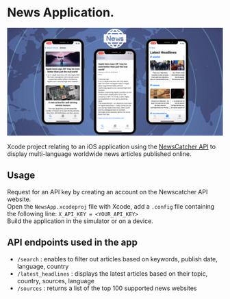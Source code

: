 # News Application.

![featured](https://github.com/Imen-ks/NewsApp/blob/main/NewsApp/Assets.xcassets/News.png)

Xcode project relating to an iOS application using the [NewsCatcher API](https://newscatcherapi.com/) to display multi-language worldwide news articles published online.

## Usage

Request for an API key by creating an account on the Newscatcher API website.  
Open the `NewsApp.xcodeproj` file with Xcode, add a `.config` file containing the following line: `X_API_KEY = <YOUR_API_KEY>`  
Build the application in the simulator or on a device.

## API endpoints used in the app

- `/search` : enables to filter out articles based on keywords, publish date, language, country
- `/latest_headlines` : displays the latest articles based on their topic, country, sources, language
- `/sources` : returns a list of the top 100 supported news websites
